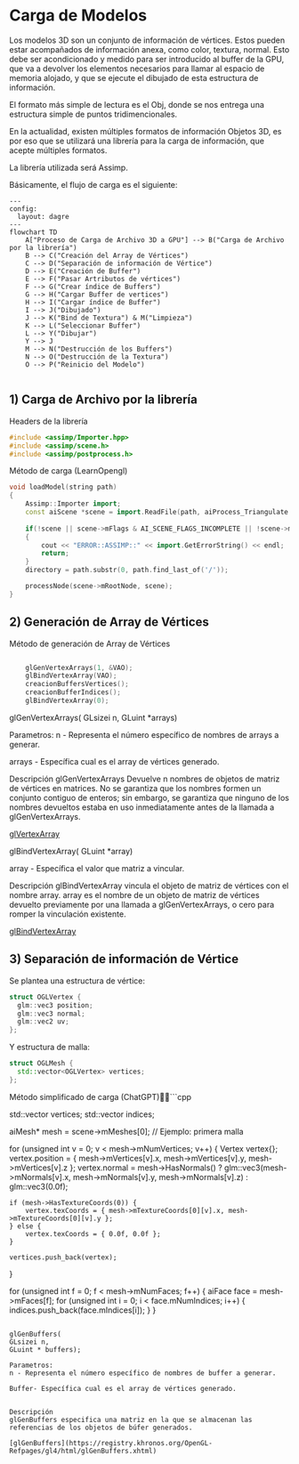 # Carga de Modelos

Los modelos 3D son un conjunto de información de vértices. Estos pueden estar acompañados de información anexa, como color, textura, normal. Esto debe ser acondicionado y medido para ser introducido al buffer de la GPU, que va a devolver los elementos necesarios para llamar al espacio de memoria alojado, y que se ejecute el dibujado de esta estructura de información.

El formato más simple de lectura es el Obj, donde se nos entrega una estructura simple de puntos tridimencionales.

En la actualidad, existen múltiples formatos de información Objetos 3D, es por eso que se utilizará una librería para la carga de información, que acepte múltiples formatos.

La librería utilizada será Assimp.

Básicamente, el flujo de carga es el siguiente:

```mermaid
---
config:
  layout: dagre
---
flowchart TD
    A["Proceso de Carga de Archivo 3D a GPU"] --> B("Carga de Archivo por la librería")
    B --> C("Creación del Array de Vértices")
    C --> D("Separación de información de Vértice")
    D --> E("Creación de Buffer")
    E --> F("Pasar Artributos de vértices")
    F --> G("Crear índice de Buffers")
    G --> H("Cargar Buffer de vertices")
    H --> I("Cargar índice de Buffer")
    I --> J("Dibujado")
    J --> K("Bind de Textura") & M("Limpieza")
    K --> L("Seleccionar Buffer")
    L --> Y("Dibujar")
    Y --> J
    M --> N("Destrucción de los Buffers")
    N --> O("Destrucción de la Textura")
    O --> P("Reinicio del Modelo")


```
## 1) Carga de Archivo por la librería

Headers de la librería
```cpp
#include <assimp/Importer.hpp>
#include <assimp/scene.h>
#include <assimp/postprocess.h>
```

Método de carga (LearnOpengl)

```cpp
void loadModel(string path)
{
    Assimp::Importer import;
    const aiScene *scene = import.ReadFile(path, aiProcess_Triangulate | aiProcess_FlipUVs);	
	
    if(!scene || scene->mFlags & AI_SCENE_FLAGS_INCOMPLETE || !scene->mRootNode) 
    {
        cout << "ERROR::ASSIMP::" << import.GetErrorString() << endl;
        return;
    }
    directory = path.substr(0, path.find_last_of('/'));

    processNode(scene->mRootNode, scene);
}  
```

## 2) Generación de Array de Vértices 

Método de generación de Array de Vértices
```cpp

	glGenVertexArrays(1, &VAO);
	glBindVertexArray(VAO);
	creacionBuffersVertices();
	creacionBufferIndices();
	glBindVertexArray(0);

```

glGenVertexArrays( GLsizei n, GLuint *arrays)

Parametros:
n - Representa el número específico de nombres de arrays a generar.

arrays - Específica cual es el array de vértices generado.


Descripción
glGenVertexArrays Devuelve n nombres de objetos de matriz de vértices en matrices. No se garantiza que los nombres formen un conjunto contiguo de enteros; sin embargo, se garantiza que ninguno de los nombres devueltos estaba en uso inmediatamente antes de la llamada a glGenVertexArrays. 

[glVertexArray](https://registry.khronos.org/OpenGL-Refpages/gl4/html/glGenVertexArrays.xhtml)


glBindVertexArray( GLuint  *array)

array - Específica el valor que matriz a vincular.

Descripción
glBindVertexArray vincula el objeto de matriz de vértices con el nombre array. array es el nombre de un objeto de matriz de vértices devuelto previamente por una llamada a glGenVertexArrays, o cero para romper la vinculación existente.

[glBindVertexArray](https://registry.khronos.org/OpenGL-Refpages/gl4/html/glBindVertexArray.xhtml)


## 3) Separación de información de Vértice

Se plantea una estructura de vértice:
```cpp
struct OGLVertex {
  glm::vec3 position;
  glm::vec3 normal;
  glm::vec2 uv;
};

```

Y estructura de malla:

```cpp
struct OGLMesh {
  std::vector<OGLVertex> vertices;
};

```

Método simplificado de carga (ChatGPT)```cpp

std::vector<Vertex> vertices;
std::vector<unsigned int> indices;

aiMesh* mesh = scene->mMeshes[0]; // Ejemplo: primera malla

for (unsigned int v = 0; v < mesh->mNumVertices; v++) {
    Vertex vertex{};
    vertex.position = { mesh->mVertices[v].x, mesh->mVertices[v].y, mesh->mVertices[v].z };
    vertex.normal   = mesh->HasNormals() ? 
                      glm::vec3(mesh->mNormals[v].x, mesh->mNormals[v].y, mesh->mNormals[v].z) :
                      glm::vec3(0.0f);

    if (mesh->HasTextureCoords(0)) {
        vertex.texCoords = { mesh->mTextureCoords[0][v].x, mesh->mTextureCoords[0][v].y };
    } else {
        vertex.texCoords = { 0.0f, 0.0f };
    }

    vertices.push_back(vertex);
}

for (unsigned int f = 0; f < mesh->mNumFaces; f++) {
    aiFace face = mesh->mFaces[f];
    for (unsigned int i = 0; i < face.mNumIndices; i++) {
        indices.push_back(face.mIndices[i]);
    }
}


```

glGenBuffers(
GLsizei n,
GLuint * buffers);

Parametros:
n - Representa el número específico de nombres de buffer a generar.

Buffer- Específica cual es el array de vértices generado.


Descripción
glGenBuffers especifica una matriz en la que se almacenan las referencias de los objetos de búfer generados.

[glGenBuffers](https://registry.khronos.org/OpenGL-Refpages/gl4/html/glGenBuffers.xhtml)

